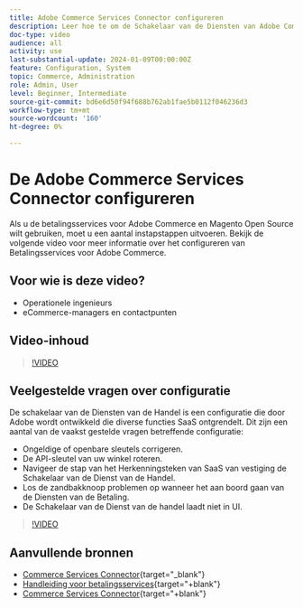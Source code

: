 ```yaml
---
title: Adobe Commerce Services Connector configureren
description: Leer hoe te om de Schakelaar van de Diensten van Adobe Commerce voor gebruik met de producten van de Handel te vormen SaaS en te leren hoe te om gemeenschappelijke kwesties op te lossen.
doc-type: video
audience: all
activity: use
last-substantial-update: 2024-01-09T00:00:00Z
feature: Configuration, System
topic: Commerce, Administration
role: Admin, User
level: Beginner, Intermediate
source-git-commit: bd6e6d50f94f688b762ab1fae5b0112f046236d3
workflow-type: tm+mt
source-wordcount: '160'
ht-degree: 0%

---
```


# De Adobe Commerce Services Connector configureren

Als u de betalingsservices voor Adobe Commerce en Magento Open Source wilt gebruiken, moet u een aantal instapstappen uitvoeren. Bekijk de volgende video voor meer informatie over het configureren van Betalingsservices voor Adobe Commerce.

## Voor wie is deze video?

- Operationele ingenieurs
- eCommerce-managers en contactpunten

## Video-inhoud

>[!VIDEO](https://video.tv.adobe.com/v/3425957?learn=on)

## Veelgestelde vragen over configuratie

De schakelaar van de Diensten van de Handel is een configuratie die door Adobe wordt ontwikkeld die diverse functies SaaS ontgrendelt. Dit zijn een aantal van de vaakst gestelde vragen betreffende configuratie:

- Ongeldige of openbare sleutels corrigeren.
- De API-sleutel van uw winkel roteren.
- Navigeer de stap van het Herkenningsteken van SaaS van vestiging de Schakelaar van de Dienst van de Handel.
- Los de zandbakknoop problemen op wanneer het aan boord gaan van de Diensten van de Betaling.
- De Schakelaar van de Dienst van de handel laadt niet in UI.

>[!VIDEO](https://video.tv.adobe.com/v/3425959?learn=on)

## Aanvullende bronnen

- [Commerce Services Connector](https://experienceleague.adobe.com/docs/commerce-merchant-services/user-guides/integration-services/saas.html){target="_blank"}
- [Handleiding voor betalingsservices](https://experienceleague.adobe.com/docs/commerce-merchant-services/payment-services/guide-overview.html){target="+blank"}
- [Commerce Services Connector](https://experienceleague.adobe.com/docs/commerce-merchant-services/user-guides/integration-services/saas.html){target="+blank"}
